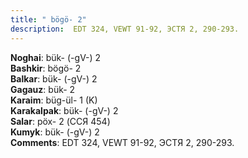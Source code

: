 ```yaml
---
title: " bögö- 2"
description:  EDT 324, VEWT 91-92, ЭСТЯ 2, 290-293.
---
```


<strong>Noghai</strong>:  bük- (-gV-) 2<br>
<strong>Bashkir</strong>:  bögö- 2<br>
<strong>Balkar</strong>:  bük- (-gV-) 2<br>
<strong>Gagauz</strong>:  bük- 2<br>
<strong>Karaim</strong>:  büg-ül- 1 (K)<br>
<strong>Karakalpak</strong>:  bük- (-gV-) 2<br>
<strong>Salar</strong>:  pöx- 2 (ССЯ 454)<br>
<strong>Kumyk</strong>:  bük- (-gV-) 2<br>
<strong>Comments</strong>:  EDT 324, VEWT 91-92, ЭСТЯ 2, 290-293.<br>


